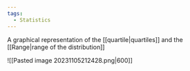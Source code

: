```yaml
---
tags:
  - Statistics
---
```

A graphical representation of the [[quartile|quartiles]] and the [[Range|range of the distribution]]

![[Pasted image 20231105212428.png|600]]